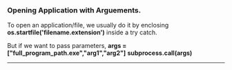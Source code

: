 ### Opening Application with Arguements.

To open an application/file, we usually do it by enclosing **os.startfile('filename.extension')** inside a try catch.

But if we want to pass parameters,
**args = ["full_program_path.exe","arg1","arg2"]**
**subprocess.call(args)**

***
